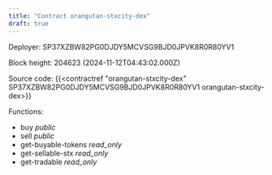 ```yaml
---
title: "Contract orangutan-stxcity-dex"
draft: true
---
```

Deployer: SP37XZBW82PG0DJDY5MCVSG9BJD0JPVK8R0R80YV1


 



Block height: 204623 (2024-11-12T04:43:02.000Z)

Source code: {{<contractref "orangutan-stxcity-dex" SP37XZBW82PG0DJDY5MCVSG9BJD0JPVK8R0R80YV1 orangutan-stxcity-dex>}}

Functions:

* buy _public_
* sell _public_
* get-buyable-tokens _read_only_
* get-sellable-stx _read_only_
* get-tradable _read_only_
